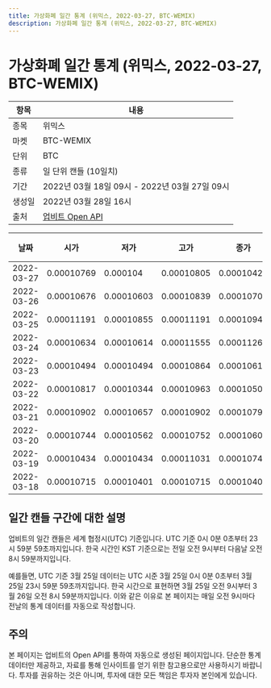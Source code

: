 ```yaml
---
title: 가상화폐 일간 통계 (위믹스, 2022-03-27, BTC-WEMIX)
description: 가상화폐 일간 통계 (위믹스, 2022-03-27, BTC-WEMIX)
---
```


가상화폐 일간 통계 (위믹스, 2022-03-27, BTC-WEMIX)
===

|항목|내용|
|--|--|
|종목|위믹스|
|마켓|BTC-WEMIX|
|단위|BTC|
|종류|일 단위 캔들 (10일치)|
|기간|2022년 03월 18일 09시 - 2022년 03월 27일 09시|
|생성일|2022년 03월 28일 16시|
|출처|[업비트 Open API](https://docs.upbit.com)|


|날짜|시가|저가|고가|종가|비고|
|--|--|--|--|--|--|
|2022-03-27|0.00010769|0.000104|0.00010805|0.00010426|    |
|2022-03-26|0.00010676|0.00010603|0.00010839|0.00010703|    |
|2022-03-25|0.00011191|0.00010855|0.00011191|0.00010944|    |
|2022-03-24|0.00010634|0.00010614|0.00011555|0.0001126|    |
|2022-03-23|0.00010494|0.00010494|0.00010864|0.00010616|    |
|2022-03-22|0.00010817|0.00010344|0.00010963|0.00010503|    |
|2022-03-21|0.00010902|0.00010657|0.00010902|0.00010793|    |
|2022-03-20|0.00010744|0.00010562|0.00010752|0.00010602|    |
|2022-03-19|0.00010434|0.00010434|0.00011031|0.00010743|    |
|2022-03-18|0.00010715|0.00010401|0.00010715|0.00010402|    |


일간 캔들 구간에 대한 설명
---


업비트의 일간 캔들은 세계 협정시(UTC) 기준입니다. 
UTC 기준 0시 0분 0초부터 23시 59분 59초까지입니다. 
한국 시간인 KST 기준으로는 전일 오전 9시부터 다음날 오전 8시 59분까지입니다. 


예를들면, UTC 기준 3월 25일 데이터는 UTC 시준 3월 25일 0시 0분 0초부터 3월 25일 23시 59분 59초까지입니다. 
한국 시간으로 표현하면 3월 25일 오전 9시부터 3월 26일 오전 8시 59분까지입니다. 
이와 같은 이유로 본 페이지는 매일 오전 9시마다 전날의 통계 데이터를 자동으로 작성합니다. 


주의
---


본 페이지는 업비트의 Open API를 통하여 자동으로 생성된 페이지입니다. 
단순한 통계 데이터만 제공하고, 자료를 통해 인사이트를 얻기 위한 참고용으로만 사용하시기 바랍니다. 
투자를 권유하는 것은 아니며, 투자에 대한 모든 책임은 투자자 본인에게 있습니다. 
